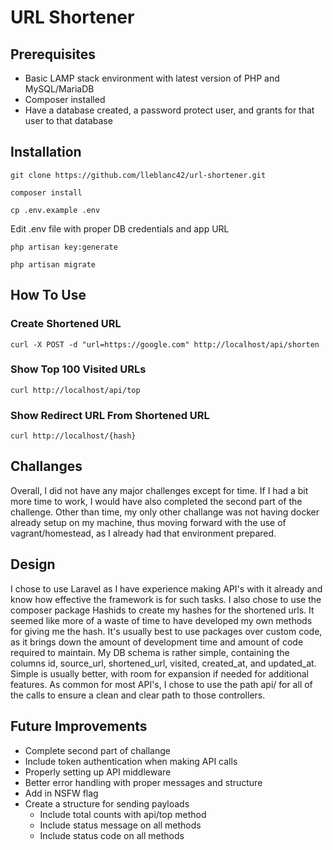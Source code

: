 # URL Shortener

## Prerequisites

* Basic LAMP stack environment with latest version of PHP and MySQL/MariaDB
* Composer installed
* Have a database created, a password protect user, and grants for that user to that database

## Installation

```
git clone https://github.com/lleblanc42/url-shortener.git
```

```
composer install
```

```
cp .env.example .env
```

Edit .env file with proper DB credentials and app URL

```
php artisan key:generate
```

```
php artisan migrate
```

## How To Use

### Create Shortened URL

```
curl -X POST -d "url=https://google.com" http://localhost/api/shorten
```

### Show Top 100 Visited URLs

```
curl http://localhost/api/top
```

### Show Redirect URL From Shortened URL

```
curl http://localhost/{hash}
```

## Challanges

Overall, I did not have any major challenges except for time. If I had a bit more time to work, I would have also completed the second part of the challenge. Other than time, my only other challange was not having docker already setup on my machine, thus moving forward with the use of vagrant/homestead, as I already had that environment prepared.

## Design

I chose to use Laravel as I have experience making API's with it already and know how effective the framework is for such tasks. I also chose to use the composer package Hashids to create my hashes for the shortened urls. It seemed like more of a waste of time to have developed my own methods for giving me the hash. It's usually best to use packages over custom code, as it brings down the amount of development time and amount of code required to maintain. My DB schema is rather simple, containing the columns id, source_url, shortened_url, visited, created_at, and updated_at. Simple is usually better, with room for expansion if needed for additional features. As common for most API's, I chose to use the path api/ for all of the calls to ensure a clean and clear path to those controllers.

## Future Improvements

* Complete second part of challange
* Include token authentication when making API calls
* Properly setting up API middleware
* Better error handling with proper messages and structure
* Add in NSFW flag
* Create a structure for sending payloads
    * Include total counts with api/top method
    * Include status message on all methods
    * Include status code on all methods